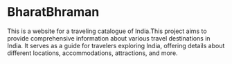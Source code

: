 # BharatBhraman
This is a website for a traveling catalogue of India.This project aims to provide comprehensive information about various travel destinations in India. It serves as a guide for travelers exploring India, offering details about different locations, accommodations, attractions, and more.